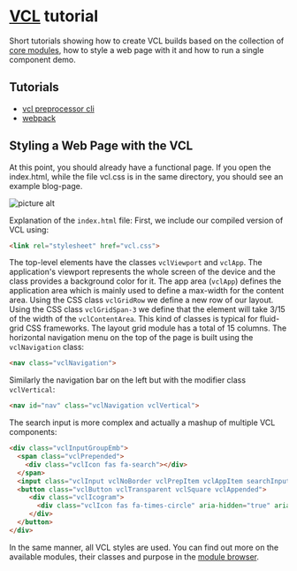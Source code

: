 # [VCL](https://vcl.github.io/) tutorial

Short tutorials showing how to create VCL builds based on the collection of
[core modules](../../modules),
how to style a web page with it and how to run a single component demo.


## Tutorials

- [vcl preprocessor cli](preprocessor-cli)
- [webpack](webpack)


## Styling a Web Page with the VCL

At this point, you should already have a functional page. If you open the index.html, while the file vcl.css
is in the same directory, you should see an example blog-page.

![picture alt](https://cdn.jsdelivr.net/gh/vcl/vcl/doc/tutorial/screenshot.png)

Explanation of the `index.html` file:
First, we include our compiled version of VCL using:

```html
<link rel="stylesheet" href="vcl.css">
```
The top-level elements have the classes `vclViewport` and `vclApp`.
The application's viewport represents the whole screen of the device and
the class provides a background color for it.
The app area (`vclApp`) defines the application area which is mainly used
to define a max-width for the content area.
Using the CSS class `vclGridRow` we define a new row of our layout.
Using the CSS class `vclGridSpan-3` we define that the element will take 3/15 of the width of the `vclContentArea`.
This kind of classes is typical for fluid-grid CSS frameworks. The layout grid module has a total of 15 columns.
The horizontal navigation menu on the top of the page is built using the `vclNavigation` class:

```html
<nav class="vclNavigation">
```

Similarly the navigation bar on the left but with the modifier class `vclVertical`:

```html
<nav id="nav" class="vclNavigation vclVertical">
```

The search input is more complex and actually a mashup of multiple VCL components:

```html
<div class="vclInputGroupEmb">
  <span class="vclPrepended">
    <div class="vclIcon fas fa-search"></div>
  </span>
  <input class="vclInput vclNoBorder vclPrepItem vclAppItem searchInput" placeholder="Search Posts" type="text">
  <button class="vclButton vclTransparent vclSquare vclAppended">
     <div class="vclIcogram">
       <div class="vclIcon fas fa-times-circle" aria-hidden="true" aria-label="Clear" role="img"></div>
     </div>
  </button>
</div>
```

In the same manner, all VCL styles are used.
You can find out more on the available modules, their classes and
purpose in the [module browser](https://vcl.github.io/).
